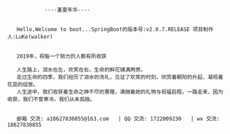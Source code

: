                 ----堇夏年华----
                
                
       Hello,Welcome to boot...SpringBoot的版本号:v2.0.7.RELEASE 项目制作人:LuKe(walker)


       2019年，祝每一个努力的人都有所收获

       人生路上，泪水在左，欢笑在右，生命的鲜花铺满两旁。
       走过生命的四季，我们经历了泪水的洗礼，见证了欢笑的时刻，欣赏着朝阳的升起，凝视着花蕊的绽放。
       人生途中，我们收获着生命之神不尽的惠赠，满揣着她的礼物与祝福启程。一路走来，因为收获，我们不曾寒冷，我们从未孤独。

       
       邮箱 交流: a18627830855@163.com   | QQ 交流: 1722009230   | wx 交流: 18627830855